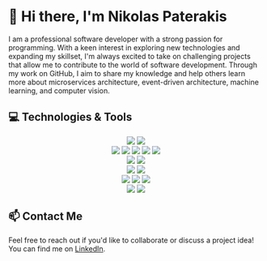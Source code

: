 # 👋 Hi there, I'm Nikolas Paterakis 
I am a professional software developer with a strong passion for programming. With a keen interest in exploring new technologies and expanding my skillset, I'm always excited to take on challenging projects that allow me to contribute to the world of software development. Through my work on GitHub, I aim to share my knowledge and help others learn more about microservices architecture, event-driven architecture, machine learning, and computer vision.

## 💻 Technologies & Tools
<p align="center">
  <img src="https://img.shields.io/badge/Java-%23ED8B00.svg?&style=for-the-badge&logo=java&logoColor=white"/>
  <img src="https://img.shields.io/badge/Spring_Boot-F2F4F9?style=for-the-badge&logo=spring-boot"/>
  <br>
  <img src="https://img.shields.io/badge/React-%2320232a.svg?&style=for-the-badge&logo=react&logoColor=%2361DAFB"/>
  <img src="https://img.shields.io/badge/JavaScript-%23F7DF1E.svg?&style=for-the-badge&logo=javascript&logoColor=black"/>
  <img src="https://img.shields.io/badge/CSS-%231572B6.svg?&style=for-the-badge&logo=css3&logoColor=white"/>
  <img src="https://img.shields.io/badge/Sass-%23CC6699.svg?&style=for-the-badge&logo=sass&logoColor=white"/>
  <img src="https://img.shields.io/badge/HTML5-%23E34F26.svg?&style=for-the-badge&logo=html5&logoColor=white"/>
  <br>
  <img src="https://img.shields.io/badge/Kubernetes-%23326ce5.svg?&style=for-the-badge&logo=kubernetes&logoColor=white"/>
  <img src="https://img.shields.io/badge/Docker-%232496ED.svg?&style=for-the-badge&logo=docker&logoColor=white"/>
  <br>
  <img src="https://img.shields.io/badge/Kafka-%23231F20.svg?&style=for-the-badge&logo=apachekafka&logoColor=white"/>
  <img src="https://img.shields.io/badge/RabbitMQ-%23FF6600.svg?&style=for-the-badge&logo=rabbitmq&logoColor=white"/>
  <br>
  <img src="https://img.shields.io/badge/MongoDB-%2347A248.svg?&style=for-the-badge&logo=mongodb&logoColor=white"/>
  <img src="https://img.shields.io/badge/MySQL-%234479A1.svg?&style=for-the-badge&logo=mysql&logoColor=white"/>
  <img src="https://img.shields.io/badge/Hibernate-%23B74138.svg?&style=for-the-badge&logo=hibernate&logoColor=white"/>
  <br>
  <img src="https://img.shields.io/badge/Machine_Learning-%23FF5722.svg?&style=for-the-badge&logoColor=white"/>
  <img src="https://img.shields.io/badge/Python-3776AB?style=for-the-badge&logo=python&logoColor=white"/>
</p>


## 📫 Contact Me
Feel free to reach out if you'd like to collaborate or discuss a project idea! You can find me on [LinkedIn](https://www.linkedin.com/in/nikolas-paterakis-578695169/).
